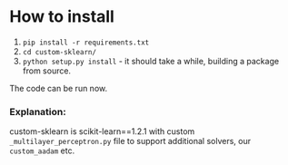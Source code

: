 # How to install
1. `pip install -r requirements.txt`
2. `cd custom-sklearn/`
3. `python setup.py install` - it should take a while, building a package from source.

The code can be run now.

### Explanation:
custom-sklearn is scikit-learn==1.2.1 with custom `_multilayer_perceptron.py`
file to support additional solvers, our `custom_aadam` etc.
